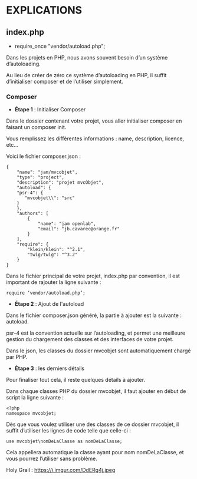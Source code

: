# EXPLICATIONS

## index.php
- require_once "vendor/autoload.php";

Dans les projets en PHP, nous avons souvent besoin d’un système d’autoloading.

Au lieu de créer de zéro ce système d’autoloading en PHP, il suffit d’initialiser composer et de l’utiliser simplement.

### Composer
- **Étape 1** : Initialiser Composer

Dans le dossier contenant votre projet, vous aller initialiser composer en faisant un composer init.

Vous remplissez les différentes informations : name, description, licence, etc…

Voici le fichier composer.json :
```
{
    "name": "jam/mvcobjet",
    "type": "project",
    "description": "projet mvcObjet",
    "autoload": {
	"psr-4": {
 	   "mvcobjet\\": "src"
 	}
    },
    "authors": [
        {
            "name": "jam openlab",
            "email": "jb.cavarec@orange.fr"
        }
    ],
    "require": {
        "klein/klein": "^2.1",
        "twig/twig": "^3.2"
    }
}
```
Dans le fichier principal de votre projet, index.php par convention, il est important de rajouter la ligne suivante :
```
require ‘vendor/autoload.php’;
```

- **Étape 2** : Ajout de l'autoload

Dans le fichier composer.json généré, la partie à ajouter est la suivante : autoload.

psr-4 est la convention actuelle sur l’autoloading, et permet une meilleure gestion du chargement des classes et des interfaces de votre projet.

Dans le json, les classes du dossier mvcobjet sont automatiquement chargé par PHP.

- **Étape 3** : les derniers détails

Pour finaliser tout cela, il reste quelques détails à ajouter.

Dans chaque classes PHP du dossier mvcobjet, il faut ajouter en début de script la ligne suivante :
```
<?php
namespace mvcobjet;
```
Dès que vous voulez utiliser une des classes de ce dossier mvcobjet, il suffit d’utiliser les lignes de code telle que celle-ci :
```
use mvcobjet\nomDeLaClasse as nomDeLaClasse;
```
Cela appellera automatique la classe ayant pour nom nomDeLaClasse, et vous pourrez l’utiliser sans problème.



Holy Grail : https://i.imgur.com/DdERg4j.jpeg